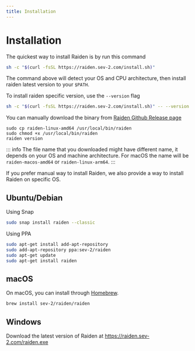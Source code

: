 ```yaml
---
title: Installation
---
```


# Installation

The quickest way to install Raiden is by run this command

```sh
sh -c "$(curl -fsSL https://raiden.sev-2.com/install.sh)"
```

The command above will detect your OS and CPU architecture, then install raiden latest version to your `$PATH`.

To install raiden specific version, use the `--version` flag

```sh
sh -c "$(curl -fsSL https://raiden.sev-2.com/install.sh)" -- --version v1.2.3
```

You can manually download the binary from [Raiden Github Release page](https://github.com/sev-2/raiden/releases)
```
sudo cp raiden-linux-amd64 /usr/local/bin/raiden
sudo chmod +x /usr/local/bin/raiden
raiden version
```

::: info
The file name that you downloaded might have different name, it depends on your OS and machine architecture.
For macOS the name will be `raiden-macos-amd64` or `raiden-linux-arm64`.
:::

If you prefer manual way to install Raiden, we also provide a way to install Raiden on specific OS.

## Ubuntu/Debian

Using Snap

```sh
sudo snap install raiden --classic
```

Using PPA

```sh
sudo apt-get install add-apt-repository
sudo add-apt-repository ppa:sev-2/raiden
sudo apt-get update
sudo apt-get install raiden
```

## macOS

On macOS, you can install through [Homebrew](https://brew.sh).

```sh
brew install sev-2/raiden/raiden
```

## Windows

Download the latest version of Raiden at https://raiden.sev-2.com/raiden.exe
